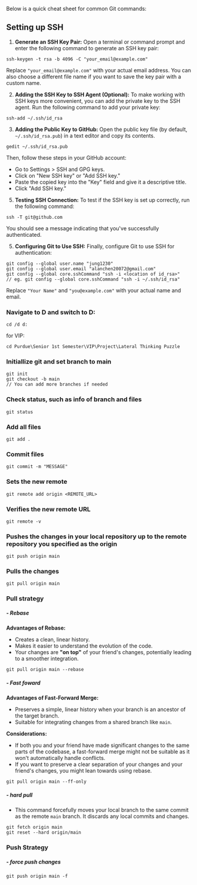 Below is a quick cheat sheet for common Git commands: 

## Setting up SSH

1. **Generate an SSH Key Pair:** Open a terminal or command prompt and enter the following command to generate an SSH key pair:
```
ssh-keygen -t rsa -b 4096 -C "your_email@example.com"
```
 
Replace `"your_email@example.com"` with your actual email address. You can also choose a different file name if you want to save the key pair with a custom name.

2. **Adding the SSH Key to SSH Agent (Optional):** To make working with SSH keys more convenient, you can add the private key to the SSH agent. Run the following command to add your private key:
```
ssh-add ~/.ssh/id_rsa
```

3. **Adding the Public Key to GitHub:** Open the public key file (by default, `~/.ssh/id_rsa.pub`) in a text editor and copy its contents. 
```
gedit ~/.ssh/id_rsa.pub
```

Then, follow these steps in your GitHub account:
- Go to Settings > SSH and GPG keys.
- Click on "New SSH key" or "Add SSH key."
- Paste the copied key into the "Key" field and give it a descriptive title.
- Click "Add SSH key."

5. **Testing SSH Connection:** To test if the SSH key is set up correctly, run the following command:
```
ssh -T git@github.com
```

 You should see a message indicating that you've successfully authenticated.

5. **Configuring Git to Use SSH:** Finally, configure Git to use SSH for authentication:
```
git config --global user.name "jung1230" 
git config --global user.email "alanchen20072@gmail.com" 
git config --global core.sshCommand "ssh -i <location of id_rsa>"
// eg. git config --global core.sshCommand "ssh -i ~/.ssh/id_rsa"

```

Replace `"Your Name"` and `"you@example.com"` with your actual name and email.


### Navigate to D and switch to D:
````
cd /d d:
````
for VIP:
```
cd Purdue\Senior 1st Semester\VIP\Project\Lateral Thinking Puzzle
```
### Initiallize git and set branch to main
````
git init 
git checkout -b main
// You can add more branches if needed
````

### Check status, such as info of branch and files
````
git status
````

### Add all files
````
git add .
````

### Commit files
````
git commit -m "MESSAGE"
````

### Sets the new remote
````
git remote add origin <REMOTE_URL>
````

### Verifies the new remote URL
````
git remote -v
````

### Pushes the changes in your local repository up to the remote repository you specified as the origin
````
git push origin main
````

### Pulls the changes
````
git pull origin main
````

### Pull strategy
##### - Rebase
**Advantages of Rebase:**
- Creates a clean, linear history.
- Makes it easier to understand the evolution of the code.
- Your changes are **"on top"** of your friend's changes, potentially leading to a smoother integration.
```
git pull origin main --rebase
```
##### - Fast foward
**Advantages of Fast-Forward Merge:**
- Preserves a simple, linear history when your branch is an ancestor of the target branch.
- Suitable for integrating changes from a shared branch like `main`.

**Considerations:**
- If both you and your friend have made significant changes to the same parts of the codebase, a fast-forward merge might not be suitable as it won't automatically handle conflicts.
- If you want to preserve a clear separation of your changes and your friend's changes, you might lean towards using rebase.
```
git pull origin main --ff-only
```
##### - hard pull
- This command forcefully moves your local branch to the same commit as the remote `main` branch. It discards any local commits and changes.
```
git fetch origin main 
git reset --hard origin/main
```


### Push Strategy
##### - force push changes
```
git push origin main -f
```
